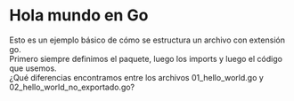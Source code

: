 # Hola mundo en Go
Esto es un ejemplo básico de cómo se estructura un archivo con extensión go.  
Primero siempre definimos el paquete, luego los imports y luego el código que usemos.  
¿Qué diferencias encontramos entre los archivos 01_hello_world.go y 02_hello_world_no_exportado.go?  